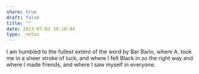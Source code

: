 ```yaml
---
share: true
draft: false
title: ""
date: 2023-07-02 19:10:44
type: _notes
---
```


I am humbled to the fullest extent of the word by Bar Bario, where A. took me in a sheer stroke of luck, and where I felt Black in _so_ the right way and where I made friends, and where I saw myself in everyone. 
